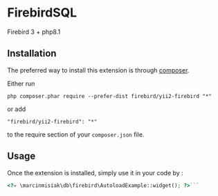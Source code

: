 FirebirdSQL
===========
Firebird 3 + php8.1

Installation
------------

The preferred way to install this extension is through [composer](https://getcomposer.org/download/).

Either run

```
php composer.phar require --prefer-dist firebird/yii2-firebird "*"
```

or add

```
"firebird/yii2-firebird": "*"
```

to the require section of your `composer.json` file.


Usage
-----

Once the extension is installed, simply use it in your code by  :

```php
<?= \marcinmisiak\db\firebird\AutoloadExample::widget(); ?>```
